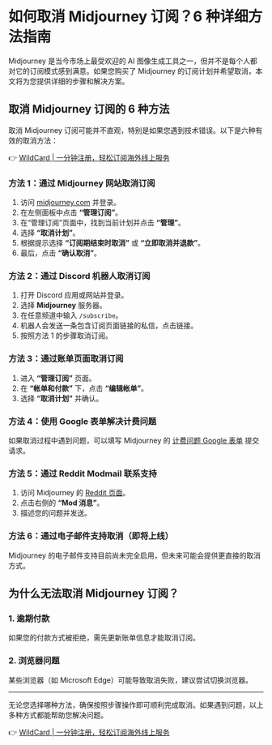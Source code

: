 # 如何取消 Midjourney 订阅？6 种详细方法指南

Midjourney 是当今市场上最受欢迎的 AI 图像生成工具之一，但并不是每个人都对它的订阅模式感到满意。如果您购买了 Midjourney 的订阅计划并希望取消，本文将为您提供详细的步骤和解决方案。

## 取消 Midjourney 订阅的 6 种方法

取消 Midjourney 订阅可能并不直观，特别是如果您遇到技术错误。以下是六种有效的取消方法：

👉 [WildCard | 一分钟注册，轻松订阅海外线上服务](https://bbtdd.com/WildCard)

### 方法 1：通过 Midjourney 网站取消订阅

1. 访问 [midjourney.com](https://www.midjourney.com) 并登录。
2. 在左侧面板中点击 **“管理订阅”**。
3. 在“管理订阅”页面中，找到当前计划并点击 **“管理”**。
4. 选择 **“取消计划”**。
5. 根据提示选择 **“订阅期结束时取消”** 或 **“立即取消并退款”**。
6. 最后，点击 **“确认取消”**。

### 方法 2：通过 Discord 机器人取消订阅

1. 打开 Discord 应用或网站并登录。
2. 选择 **Midjourney** 服务器。
3. 在任意频道中输入 `/subscribe`。
4. 机器人会发送一条包含订阅页面链接的私信，点击链接。
5. 按照方法 1 的步骤取消订阅。

### 方法 3：通过账单页面取消订阅

1. 进入 **“管理订阅”** 页面。
2. 在 **“帐单和付款”** 下，点击 **“编辑帐单”**。
3. 选择 **“取消计划”** 并确认。

### 方法 4：使用 Google 表单解决计费问题

如果取消过程中遇到问题，可以填写 Midjourney 的 [计费问题 Google 表单](https://forms.gle/xxxxx) 提交请求。

### 方法 5：通过 Reddit Modmail 联系支持

1. 访问 Midjourney 的 [Reddit 页面](https://www.reddit.com/r/midjourney)。
2. 点击右侧的 **“Mod 消息”**。
3. 描述您的问题并发送。

### 方法 6：通过电子邮件支持取消（即将上线）

Midjourney 的电子邮件支持目前尚未完全启用，但未来可能会提供更直接的取消方式。

## 为什么无法取消 Midjourney 订阅？

### 1. 逾期付款
如果您的付款方式被拒绝，需先更新账单信息才能取消订阅。

### 2. 浏览器问题
某些浏览器（如 Microsoft Edge）可能导致取消失败，建议尝试切换浏览器。

---

无论您选择哪种方法，确保按照步骤操作即可顺利完成取消。如果遇到问题，以上多种方式都能帮助您解决问题。

👉 [WildCard | 一分钟注册，轻松订阅海外线上服务](https://bbtdd.com/WildCard)